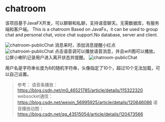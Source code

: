 # chatroom
该项目基于JavaFX开发，可以群聊和私聊，支持语音聊天。无需数据库，有服务端和客户端。
This is a chatroom Based on JavaFx，it can be used to group chat and personal chat, voice chat support.No database, server and client. 


![chatroom-publicChat](https://orange-1312206514.cos.ap-guangzhou.myqcloud.com/image/chat-1.png)
消息来时，添加消息提醒小红点
![chatroom-publicChat](https://orange-1312206514.cos.ap-guangzhou.myqcloud.com/image/chat-2.png)
点击语音调可以播放语音消息，并且wifi图可以播放。
公屏小喇叭记录用户进入离开状态并提醒。
![chatroom-publicChat](https://orange-1312206514.cos.ap-guangzhou.myqcloud.com/image/chat-3.png)

用户名是字符串长度为6的随机字符串，头像指定了10个，超过10个无法加载，可以自己设置。

>参考：
> 语音条播放：https://blog.csdn.net/m0_46521785/article/details/115322320
> websocket通信：https://blog.csdn.net/weixin_56995925/article/details/120646086
> 语音播放动图：https://blog.csdn.net/qq_43515054/article/details/120473566

